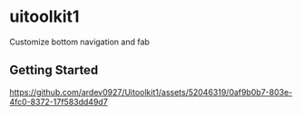 # uitoolkit1

Customize bottom navigation and fab

## Getting Started




https://github.com/ardev0927/Uitoolkit1/assets/52046319/0af9b0b7-803e-4fc0-8372-17f583dd49d7

